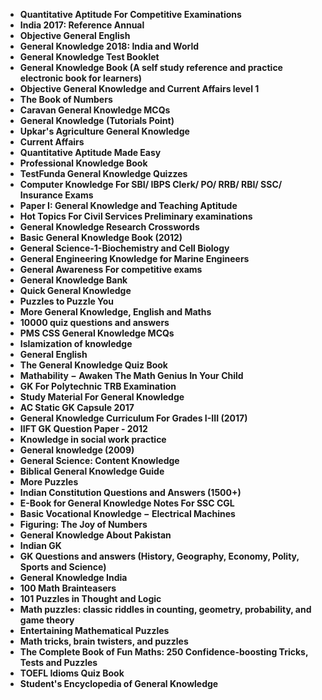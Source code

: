 <ul>
 <li><b><a target="_blank" href="https://github.com/manjunath5496/General-Knowledge-Books/blob/master/gkb(1).pdf" style="text-decoration:none;">Quantitative Aptitude For Competitive Examinations</a></b></li>
  
<li><b><a target="_blank" href="https://github.com/manjunath5496/General-Knowledge-Books/blob/master/gkb(2).pdf" style="text-decoration:none;">India 2017: Reference Annual</a></b></li>  
  
<li><b><a target="_blank" href="https://github.com/manjunath5496/General-Knowledge-Books/blob/master/gkb(3).pdf" style="text-decoration:none;"> Objective General English</a></b></li>

 
<li><b><a target="_blank" href="https://github.com/manjunath5496/General-Knowledge-Books/blob/master/gkb(4).pdf" style="text-decoration:none;">General Knowledge 2018: India and World</a></b></li>
                               
  <li><b><a target="_blank" href="https://github.com/manjunath5496/General-Knowledge-Books/blob/master/gkb(5).pdf" style="text-decoration:none;">  General Knowledge Test Booklet </a></b></li>   

 <li><b><a target="_blank" href="https://github.com/manjunath5496/General-Knowledge-Books/blob/master/gkb(6).pdf" style="text-decoration:none;">General Knowledge Book (A self study reference and practice electronic book for learners) </a></b></li>
 
  <li><b><a target="_blank" href="https://github.com/manjunath5496/General-Knowledge-Books/blob/master/gkb(7).pdf" style="text-decoration:none;">Objective General Knowledge and Current Affairs level 1   </a></b></li>  
  
   
  <li><b><a target="_blank" href="https://github.com/manjunath5496/General-Knowledge-Books/blob/master/gkb(8).pdf" style="text-decoration:none;">The Book of Numbers   </a></b></li> 
                            
  <li><b><a target="_blank" href="https://github.com/manjunath5496/General-Knowledge-Books/blob/master/gkb(9).pdf" style="text-decoration:none;"> Caravan General Knowledge MCQs  </a></b></li>   

 <li><b><a target="_blank" href="https://github.com/manjunath5496/General-Knowledge-Books/blob/master/gkb(10).pdf" style="text-decoration:none;">General Knowledge (Tutorials Point)</a></b></li>
 
  <li><b><a target="_blank" href="https://github.com/manjunath5496/General-Knowledge-Books/blob/master/gkb(11).pdf" style="text-decoration:none;">Upkar's Agriculture General Knowledge   </a></b></li> 
  
                                 
  <li><b><a target="_blank" href="https://github.com/manjunath5496/General-Knowledge-Books/blob/master/gkb(12).pdf" style="text-decoration:none;"> Current Affairs  </a></b></li>   

 <li><b><a target="_blank" href="https://github.com/manjunath5496/General-Knowledge-Books/blob/master/gkb(13).pdf" style="text-decoration:none;">Quantitative Aptitude Made Easy</a></b></li>
 
  <li><b><a target="_blank" href="https://github.com/manjunath5496/General-Knowledge-Books/blob/master/gkb(14).pdf" style="text-decoration:none;">Professional Knowledge Book </a></b></li> 
  
<li><b><a target="_blank" href="https://github.com/manjunath5496/General-Knowledge-Books/blob/master/gkb(15).pdf" style="text-decoration:none;"> TestFunda General Knowledge Quizzes</a></b></li> 

 <li><b><a target="_blank" href="https://github.com/manjunath5496/General-Knowledge-Books/blob/master/gkb(16).pdf" style="text-decoration:none;">Computer Knowledge For SBI/ IBPS Clerk/ PO/ RRB/ RBI/ SSC/ Insurance Exams</a></b></li>

 <li><b><a target="_blank" href="https://github.com/manjunath5496/General-Knowledge-Books/blob/master/gkb(17).pdf" style="text-decoration:none;">Paper I: General Knowledge and Teaching Aptitude</a></b></li>

 <li><b><a target="_blank" href="https://github.com/manjunath5496/General-Knowledge-Books/blob/master/gkb(18).pdf" style="text-decoration:none;">Hot Topics For Civil Services Preliminary examinations</a></b></li>

 <li><b><a target="_blank" href="https://github.com/manjunath5496/General-Knowledge-Books/blob/master/gkb(19).pdf" style="text-decoration:none;">General Knowledge Research Crosswords </a></b></li>

  <li><b><a target="_blank" href="https://github.com/manjunath5496/General-Knowledge-Books/blob/master/gkb(20).pdf" style="text-decoration:none;">Basic General Knowledge Book (2012) </a></b></li> 

  <li><b><a target="_blank" href="https://github.com/manjunath5496/General-Knowledge-Books/blob/master/gkb(21).pdf" style="text-decoration:none;">General Science-1-Biochemistry and Cell Biology </a></b></li> 

  <li><b><a target="_blank" href="https://github.com/manjunath5496/General-Knowledge-Books/blob/master/gkb(22).pdf" style="text-decoration:none;">General Engineering Knowledge for Marine Engineers </a></b></li> 

  <li><b><a target="_blank" href="https://github.com/manjunath5496/General-Knowledge-Books/blob/master/gkb(23).pdf" style="text-decoration:none;">General Awareness For competitive exams </a></b></li> 

  <li><b><a target="_blank" href="https://github.com/manjunath5496/General-Knowledge-Books/blob/master/gkb(24).pdf" style="text-decoration:none;">General Knowledge Bank </a></b></li> 
  
  <li><b><a target="_blank" href="https://github.com/manjunath5496/General-Knowledge-Books/blob/master/gkb(25).pdf" style="text-decoration:none;">Quick General Knowledge </a></b></li> 

  <li><b><a target="_blank" href="https://github.com/manjunath5496/General-Knowledge-Books/blob/master/gkb(26).pdf" style="text-decoration:none;">Puzzles to Puzzle You </a></b></li> 

<li><b><a target="_blank" href="https://github.com/manjunath5496/General-Knowledge-Books/blob/master/gkb(27).pdf" style="text-decoration:none;"> More General Knowledge, English and Maths </a></b></li> 

<li><b><a target="_blank" href="https://github.com/manjunath5496/General-Knowledge-Books/blob/master/gkb(28).pdf" style="text-decoration:none;"> 10000 quiz questions and answers </a></b></li> 

<li><b><a target="_blank" href="https://github.com/manjunath5496/General-Knowledge-Books/blob/master/gkb(29).pdf" style="text-decoration:none;"> PMS CSS General Knowledge MCQs  </a></b></li> 


<li><b><a target="_blank" href="https://github.com/manjunath5496/General-Knowledge-Books/blob/master/gkb(30).pdf" style="text-decoration:none;"> Islamization of knowledge </a></b></li> 


<li><b><a target="_blank" href="https://github.com/manjunath5496/General-Knowledge-Books/blob/master/gkb(31).pdf" style="text-decoration:none;"> General English  </a></b></li> 

<li><b><a target="_blank" href="https://github.com/manjunath5496/General-Knowledge-Books/blob/master/gkb(32).pdf" style="text-decoration:none;"> The General Knowledge Quiz Book  </a></b></li> 

<li><b><a target="_blank" href="https://github.com/manjunath5496/General-Knowledge-Books/blob/master/gkb(33).pdf" style="text-decoration:none;"> Mathability &minus; Awaken The Math Genius In Your Child  </a></b></li> 

 <li><b><a target="_blank" href="https://github.com/manjunath5496/General-Knowledge-Books/blob/master/gkb(34).pdf" style="text-decoration:none;"> GK For Polytechnic TRB Examination </a></b></li>   
   
  
 <li><b><a target="_blank" href="https://github.com/manjunath5496/General-Knowledge-Books/blob/master/gkb(35).pdf" style="text-decoration:none;"> Study Material For General Knowledge </a></b></li>   
   
   
 <li><b><a target="_blank" href="https://github.com/manjunath5496/General-Knowledge-Books/blob/master/gkb(36).pdf" style="text-decoration:none;"> AC Static GK Capsule 2017  </a></b></li>    
   
   <li><b><a target="_blank" href="https://github.com/manjunath5496/General-Knowledge-Books/blob/master/gkb(37).pdf" style="text-decoration:none;"> General Knowledge Curriculum For Grades I-III (2017) </a></b></li>    
   
   
 <li><b><a target="_blank" href="https://github.com/manjunath5496/General-Knowledge-Books/blob/master/gkb(38).pdf" style="text-decoration:none;"> IIFT GK Question Paper - 2012 </a></b></li>    
   
   <li><b><a target="_blank" href="https://github.com/manjunath5496/General-Knowledge-Books/blob/master/gkb(39).pdf" style="text-decoration:none;"> Knowledge in social work practice </a></b></li>      
   
   <li><b><a target="_blank" href="https://github.com/manjunath5496/General-Knowledge-Books/blob/master/gkb(40).pdf" style="text-decoration:none;"> General knowledge (2009) </a></b></li>     
   
<li><b><a target="_blank" href="https://github.com/manjunath5496/General-Knowledge-Books/blob/master/gkb(41).pdf" style="text-decoration:none;"> General Science: Content Knowledge </a></b></li>   
   
 <li><b><a target="_blank" href="https://github.com/manjunath5496/General-Knowledge-Books/blob/master/gkb(42).pdf" style="text-decoration:none;"> Biblical General Knowledge Guide </a></b></li>     
   
  <li><b><a target="_blank" href="https://github.com/manjunath5496/General-Knowledge-Books/blob/master/gkb(43).pdf" style="text-decoration:none;"> More Puzzles </a></b></li>
   
   <li><b><a target="_blank" href="https://github.com/manjunath5496/General-Knowledge-Books/blob/master/gkb(44).pdf" style="text-decoration:none;"> Indian Constitution Questions and Answers (1500+) </a></b></li>    
   
   <li><b><a target="_blank" href="https://github.com/manjunath5496/General-Knowledge-Books/blob/master/gkb(45).pdf" style="text-decoration:none;">  E-Book for General Knowledge Notes For SSC CGL  </a></b></li>    
   
   <li><b><a target="_blank" href="https://github.com/manjunath5496/General-Knowledge-Books/blob/master/gkb(46).pdf" style="text-decoration:none;"> Basic Vocational Knowledge − Electrical Machines </a></b></li>   
   
<li><b><a target="_blank" href="https://github.com/manjunath5496/General-Knowledge-Books/blob/master/gkb(47).pdf" style="text-decoration:none;"> Figuring: The Joy of Numbers </a></b></li> 
   
<li><b><a target="_blank" href="https://github.com/manjunath5496/General-Knowledge-Books/blob/master/gkb(48).pdf" style="text-decoration:none;"> General Knowledge About Pakistan </a></b></li>    
   
 <li><b><a target="_blank" href="https://github.com/manjunath5496/General-Knowledge-Books/blob/master/gkb(49).pdf" style="text-decoration:none;"> Indian GK</a></b></li>  
 
  <li><b><a target="_blank" href="https://github.com/manjunath5496/General-Knowledge-Books/blob/master/gkb(50).pdf" style="text-decoration:none;"> GK Questions and answers (History, Geography, Economy, Polity, Sports and Science) </a></b></li> 
   
   <li><b><a target="_blank" href="https://github.com/manjunath5496/General-Knowledge-Books/blob/master/gkb(51).pdf" style="text-decoration:none;"> General Knowledge India </a></b></li>  
   
<li><b><a target="_blank" href="https://github.com/manjunath5496/General-Knowledge-Books/blob/master/gkb(52).pdf" style="text-decoration:none;"> 100 Math Brainteasers</a></b></li>  
 
  <li><b><a target="_blank" href="https://github.com/manjunath5496/General-Knowledge-Books/blob/master/gkb(53).pdf" style="text-decoration:none;">101 Puzzles in Thought and Logic</a></b></li> 
   
   <li><b><a target="_blank" href="https://github.com/manjunath5496/General-Knowledge-Books/blob/master/gkb(54).pdf" style="text-decoration:none;"> Math puzzles: classic riddles in counting, geometry, probability, and game theory </a></b></li>  
   
   <li><b><a target="_blank" href="https://github.com/manjunath5496/General-Knowledge-Books/blob/master/gkb(55).pdf" style="text-decoration:none;"> Entertaining Mathematical Puzzles</a></b></li> 
   
   <li><b><a target="_blank" href="https://github.com/manjunath5496/General-Knowledge-Books/blob/master/gkb(56).pdf" style="text-decoration:none;">Math tricks, brain twisters, and puzzles</a></b></li> 
   
   <li><b><a target="_blank" href="https://github.com/manjunath5496/General-Knowledge-Books/blob/master/gkb(57).pdf" style="text-decoration:none;"> The Complete Book of Fun Maths: 250 Confidence-boosting Tricks, Tests and Puzzles </a></b></li>  
   
   <li><b><a target="_blank" href="https://github.com/manjunath5496/General-Knowledge-Books/blob/master/gkb(58).pdf" style="text-decoration:none;"> TOEFL Idioms Quiz Book</a></b></li>   
   
 <li><b><a target="_blank" href="https://github.com/manjunath5496/General-Knowledge-Books/blob/master/gkb(59).pdf" style="text-decoration:none;"> Student's Encyclopedia of General Knowledge</a></b></li>   
   
   
   
   
   
   
 </ul>

